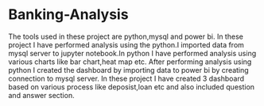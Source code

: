 # Banking-Analysis
The tools used in these project are python,mysql and power bi.
In these project I have performed analysis using the python.I imported data from mysql server to jupyter notebook.In python I have performed analysis using various charts like bar chart,heat map etc.
After performing analysis using python I created the dashboard by importing data to power bi by creating connection to mysql server.
In these project I have created 3 dashboard based on various process like deposist,loan etc and also included question and answer section.
